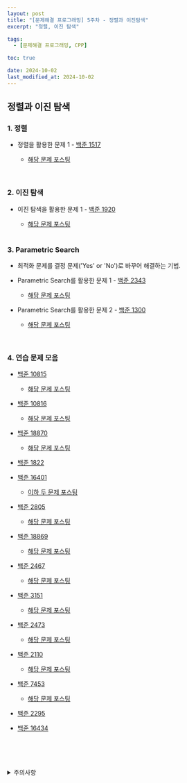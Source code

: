 ```yaml
---
layout: post
title: "[문제해결 프로그래밍] 5주차 - 정렬과 이진탐색"
excerpt: "정렬, 이진 탐색"

tags:
  - [문제해결 프로그래밍, CPP]

toc: true

date: 2024-10-02
last_modified_at: 2024-10-02
---
```

## 정렬과 이진 탐색
### 1. 정렬
- 정렬을 활용한 문제 1 - [백준 1517][def]

  - [해당 문제 포스팅][def27]

<br>

### 2. 이진 탐색
- 이진 탐색을 활용한 문제 1 - [백준 1920][def2]

  - [해당 문제 포스팅][def3]  

  <br>

### 3. Parametric Search
- 최적화 문제를 결정 문제('Yes' or 'No')로 바꾸어 해결하는 기법.

- Parametric Search를 활용한 문제 1 - [백준 2343][def4]

  - [해당 문제 포스팅][def30]

- Parametric Search를 활용한 문제 2 - [백준 1300][def5]

  - [해당 문제 포스팅][def31]

<br>

### 4. 연습 문제 모음
- [백준 10815][def6]

  - [해당 문제 포스팅][def7]

- [백준 10816][def8]

  - [해당 문제 포스팅][def9]

- [백준 18870][def10]

  - [해당 문제 포스팅][def11]

- [백준 1822][def12]

- [백준 16401][def13]

  - [이하 두 문제 포스팅][def28]

- [백준 2805][def14]

  - [해당 문제 포스팅][def15]

- [백준 18869][def16]

  - [해당 문제 포스팅][def29]

- [백준 2467][def17]

  - [해당 문제 포스팅][def24]

- [백준 3151][def18]

  - [해당 문제 포스팅][def32]

- [백준 2473][def19]

  - [해당 문제 포스팅][def25]

- [백준 2110][def20]

  - [해당 문제 포스팅][def32]

- [백준 7453][def21]

  - [해당 문제 포스팅][def26]

- [백준 2295][def22]

- [백준 16434][def23]

<br>
<br>
<br>
<br>
<details>
<summary>주의사항</summary>
<div markdown="1">

이 포스팅은 강원대학교 이다영 교수님의 문제해결 프로그래밍 수업을 들으며 내용을 정리 한 것입니다.  
수업 내용에 대한 저작권은 교수님께 있으니,  
다른 곳으로의 무분별한 내용 복사를 자제해 주세요.

</div>
</details>

[def]: https://www.acmicpc.net/problem/1517
[def2]: https://www.acmicpc.net/problem/1920
[def3]: https://orbit3230.github.io/2024/02/25/Daily_Backjoon/
[def4]: https://www.acmicpc.net/problem/2343
[def5]: https://www.acmicpc.net/problem/1300
[def6]: https://www.acmicpc.net/problem/10815
[def7]: https://orbit3230.github.io/2024/07/23/Daily_Backjoon/
[def8]: https://www.acmicpc.net/problem/10816
[def9]: https://orbit3230.github.io/2024/03/29/Daily_Backjoon/
[def10]: https://www.acmicpc.net/problem/18870
[def11]: https://orbit3230.github.io/2024/07/21/Daily_Backjoon/
[def12]: https://www.acmicpc.net/problem/1822
[def13]: https://www.acmicpc.net/problem/16401
[def14]: https://www.acmicpc.net/problem/2805
[def15]: https://orbit3230.github.io/2024/06/12/Daily_Backjoon/
[def16]: https://www.acmicpc.net/problem/18869
[def17]: https://www.acmicpc.net/problem/2467
[def18]: https://www.acmicpc.net/problem/3151
[def19]: https://www.acmicpc.net/problem/2473
[def20]: https://www.acmicpc.net/problem/2110
[def21]: https://www.acmicpc.net/problem/7453
[def22]: https://www.acmicpc.net/problem/2295
[def23]: https://www.acmicpc.net/problem/16434
[def24]: https://orbit3230.github.io/2024/08/10/Daily_Backjoon/
[def25]: https://orbit3230.github.io/2024/08/09/Daily_Backjoon/
[def26]: https://orbit3230.github.io/2024/08/19/Daily_Backjoon/
[def27]: https://orbit3230.github.io/2024/10/02/Daily_Backjoon/
[def28]: https://orbit3230.github.io/2024/10/05/Daily_Backjoon/
[def29]: https://orbit3230.github.io/2024/10/06/Daily_Backjoon/
[def30]: https://orbit3230.github.io/2024/10/03/Daily_Backjoon/
[def31]: https://orbit3230.github.io/2024/10/04/Daily_Backjoon/
[def32]: https://orbit3230.github.io/2024/10/07/Daily_Backjoon/